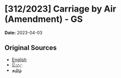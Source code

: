 # [312/2023] Carriage by Air (Amendment) - GS

**Date:** 2023-04-03

## Original Sources

- [English](https://documents.gov.lk/view/bills/2023/4/312-2023_E.pdf)
- [සිංහල](https://documents.gov.lk/view/bills/2023/4/312-2023_S.pdf)
- [தமிழ்](https://documents.gov.lk/view/bills/2023/4/312-2023_T.pdf)
